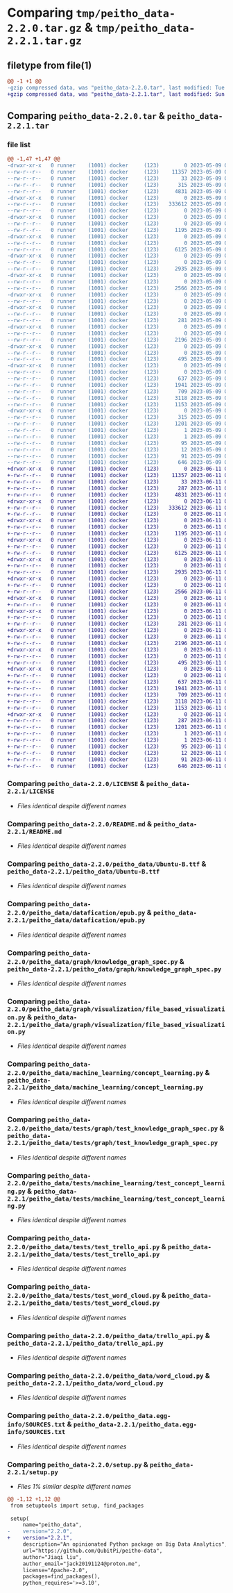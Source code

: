 # Comparing `tmp/peitho_data-2.2.0.tar.gz` & `tmp/peitho_data-2.2.1.tar.gz`

## filetype from file(1)

```diff
@@ -1 +1 @@
-gzip compressed data, was "peitho_data-2.2.0.tar", last modified: Tue May  9 09:51:19 2023, max compression
+gzip compressed data, was "peitho_data-2.2.1.tar", last modified: Sun Jun 11 02:55:46 2023, max compression
```

## Comparing `peitho_data-2.2.0.tar` & `peitho_data-2.2.1.tar`

### file list

```diff
@@ -1,47 +1,47 @@
-drwxr-xr-x   0 runner    (1001) docker     (123)        0 2023-05-09 09:51:19.975470 peitho_data-2.2.0/
--rw-r--r--   0 runner    (1001) docker     (123)    11357 2023-05-09 09:51:18.000000 peitho_data-2.2.0/LICENSE
--rw-r--r--   0 runner    (1001) docker     (123)       33 2023-05-09 09:51:18.000000 peitho_data-2.2.0/MANIFEST.in
--rw-r--r--   0 runner    (1001) docker     (123)      315 2023-05-09 09:51:19.975470 peitho_data-2.2.0/PKG-INFO
--rw-r--r--   0 runner    (1001) docker     (123)     4831 2023-05-09 09:51:18.000000 peitho_data-2.2.0/README.md
-drwxr-xr-x   0 runner    (1001) docker     (123)        0 2023-05-09 09:51:19.971470 peitho_data-2.2.0/peitho_data/
--rw-r--r--   0 runner    (1001) docker     (123)   333612 2023-05-09 09:51:18.000000 peitho_data-2.2.0/peitho_data/Ubuntu-B.ttf
--rw-r--r--   0 runner    (1001) docker     (123)        0 2023-05-09 09:51:18.000000 peitho_data-2.2.0/peitho_data/__init__.py
-drwxr-xr-x   0 runner    (1001) docker     (123)        0 2023-05-09 09:51:19.971470 peitho_data-2.2.0/peitho_data/datafication/
--rw-r--r--   0 runner    (1001) docker     (123)        0 2023-05-09 09:51:18.000000 peitho_data-2.2.0/peitho_data/datafication/__init__.py
--rw-r--r--   0 runner    (1001) docker     (123)     1195 2023-05-09 09:51:18.000000 peitho_data-2.2.0/peitho_data/datafication/epub.py
-drwxr-xr-x   0 runner    (1001) docker     (123)        0 2023-05-09 09:51:19.971470 peitho_data-2.2.0/peitho_data/graph/
--rw-r--r--   0 runner    (1001) docker     (123)        0 2023-05-09 09:51:18.000000 peitho_data-2.2.0/peitho_data/graph/__init__.py
--rw-r--r--   0 runner    (1001) docker     (123)     6125 2023-05-09 09:51:18.000000 peitho_data-2.2.0/peitho_data/graph/knowledge_graph_spec.py
-drwxr-xr-x   0 runner    (1001) docker     (123)        0 2023-05-09 09:51:19.971470 peitho_data-2.2.0/peitho_data/graph/visualization/
--rw-r--r--   0 runner    (1001) docker     (123)        0 2023-05-09 09:51:18.000000 peitho_data-2.2.0/peitho_data/graph/visualization/__init__.py
--rw-r--r--   0 runner    (1001) docker     (123)     2935 2023-05-09 09:51:18.000000 peitho_data-2.2.0/peitho_data/graph/visualization/file_based_visualization.py
-drwxr-xr-x   0 runner    (1001) docker     (123)        0 2023-05-09 09:51:19.971470 peitho_data-2.2.0/peitho_data/machine_learning/
--rw-r--r--   0 runner    (1001) docker     (123)        0 2023-05-09 09:51:18.000000 peitho_data-2.2.0/peitho_data/machine_learning/__init__.py
--rw-r--r--   0 runner    (1001) docker     (123)     2566 2023-05-09 09:51:18.000000 peitho_data-2.2.0/peitho_data/machine_learning/concept_learning.py
-drwxr-xr-x   0 runner    (1001) docker     (123)        0 2023-05-09 09:51:19.971470 peitho_data-2.2.0/peitho_data/tests/
--rw-r--r--   0 runner    (1001) docker     (123)        0 2023-05-09 09:51:18.000000 peitho_data-2.2.0/peitho_data/tests/__init__.py
-drwxr-xr-x   0 runner    (1001) docker     (123)        0 2023-05-09 09:51:19.971470 peitho_data-2.2.0/peitho_data/tests/datafication/
--rw-r--r--   0 runner    (1001) docker     (123)        0 2023-05-09 09:51:18.000000 peitho_data-2.2.0/peitho_data/tests/datafication/__init__.py
--rw-r--r--   0 runner    (1001) docker     (123)      281 2023-05-09 09:51:18.000000 peitho_data-2.2.0/peitho_data/tests/datafication/test_epub.py
-drwxr-xr-x   0 runner    (1001) docker     (123)        0 2023-05-09 09:51:19.971470 peitho_data-2.2.0/peitho_data/tests/graph/
--rw-r--r--   0 runner    (1001) docker     (123)        0 2023-05-09 09:51:18.000000 peitho_data-2.2.0/peitho_data/tests/graph/__init__.py
--rw-r--r--   0 runner    (1001) docker     (123)     2196 2023-05-09 09:51:18.000000 peitho_data-2.2.0/peitho_data/tests/graph/test_knowledge_graph_spec.py
-drwxr-xr-x   0 runner    (1001) docker     (123)        0 2023-05-09 09:51:19.971470 peitho_data-2.2.0/peitho_data/tests/graph/visualization/
--rw-r--r--   0 runner    (1001) docker     (123)        0 2023-05-09 09:51:18.000000 peitho_data-2.2.0/peitho_data/tests/graph/visualization/__init__.py
--rw-r--r--   0 runner    (1001) docker     (123)      495 2023-05-09 09:51:18.000000 peitho_data-2.2.0/peitho_data/tests/graph/visualization/test_file_based_visualization.py
-drwxr-xr-x   0 runner    (1001) docker     (123)        0 2023-05-09 09:51:19.975470 peitho_data-2.2.0/peitho_data/tests/machine_learning/
--rw-r--r--   0 runner    (1001) docker     (123)        0 2023-05-09 09:51:18.000000 peitho_data-2.2.0/peitho_data/tests/machine_learning/__init__.py
--rw-r--r--   0 runner    (1001) docker     (123)      637 2023-05-09 09:51:18.000000 peitho_data-2.2.0/peitho_data/tests/machine_learning/test_concept_learning.py
--rw-r--r--   0 runner    (1001) docker     (123)     1941 2023-05-09 09:51:18.000000 peitho_data-2.2.0/peitho_data/tests/test_trello_api.py
--rw-r--r--   0 runner    (1001) docker     (123)      709 2023-05-09 09:51:18.000000 peitho_data-2.2.0/peitho_data/tests/test_word_cloud.py
--rw-r--r--   0 runner    (1001) docker     (123)     3118 2023-05-09 09:51:18.000000 peitho_data-2.2.0/peitho_data/trello_api.py
--rw-r--r--   0 runner    (1001) docker     (123)     1153 2023-05-09 09:51:18.000000 peitho_data-2.2.0/peitho_data/word_cloud.py
-drwxr-xr-x   0 runner    (1001) docker     (123)        0 2023-05-09 09:51:19.971470 peitho_data-2.2.0/peitho_data.egg-info/
--rw-r--r--   0 runner    (1001) docker     (123)      315 2023-05-09 09:51:19.000000 peitho_data-2.2.0/peitho_data.egg-info/PKG-INFO
--rw-r--r--   0 runner    (1001) docker     (123)     1201 2023-05-09 09:51:19.000000 peitho_data-2.2.0/peitho_data.egg-info/SOURCES.txt
--rw-r--r--   0 runner    (1001) docker     (123)        1 2023-05-09 09:51:19.000000 peitho_data-2.2.0/peitho_data.egg-info/dependency_links.txt
--rw-r--r--   0 runner    (1001) docker     (123)        1 2023-05-09 09:51:19.000000 peitho_data-2.2.0/peitho_data.egg-info/not-zip-safe
--rw-r--r--   0 runner    (1001) docker     (123)       95 2023-05-09 09:51:19.000000 peitho_data-2.2.0/peitho_data.egg-info/requires.txt
--rw-r--r--   0 runner    (1001) docker     (123)       12 2023-05-09 09:51:19.000000 peitho_data-2.2.0/peitho_data.egg-info/top_level.txt
--rw-r--r--   0 runner    (1001) docker     (123)       91 2023-05-09 09:51:19.975470 peitho_data-2.2.0/setup.cfg
--rw-r--r--   0 runner    (1001) docker     (123)      646 2023-05-09 09:51:18.000000 peitho_data-2.2.0/setup.py
+drwxr-xr-x   0 runner    (1001) docker     (123)        0 2023-06-11 02:55:46.760044 peitho_data-2.2.1/
+-rw-r--r--   0 runner    (1001) docker     (123)    11357 2023-06-11 02:53:48.000000 peitho_data-2.2.1/LICENSE
+-rw-r--r--   0 runner    (1001) docker     (123)       33 2023-06-11 02:53:48.000000 peitho_data-2.2.1/MANIFEST.in
+-rw-r--r--   0 runner    (1001) docker     (123)      287 2023-06-11 02:55:46.760044 peitho_data-2.2.1/PKG-INFO
+-rw-r--r--   0 runner    (1001) docker     (123)     4831 2023-06-11 02:53:48.000000 peitho_data-2.2.1/README.md
+drwxr-xr-x   0 runner    (1001) docker     (123)        0 2023-06-11 02:55:46.752044 peitho_data-2.2.1/peitho_data/
+-rw-r--r--   0 runner    (1001) docker     (123)   333612 2023-06-11 02:53:48.000000 peitho_data-2.2.1/peitho_data/Ubuntu-B.ttf
+-rw-r--r--   0 runner    (1001) docker     (123)        0 2023-06-11 02:53:48.000000 peitho_data-2.2.1/peitho_data/__init__.py
+drwxr-xr-x   0 runner    (1001) docker     (123)        0 2023-06-11 02:55:46.756044 peitho_data-2.2.1/peitho_data/datafication/
+-rw-r--r--   0 runner    (1001) docker     (123)        0 2023-06-11 02:53:48.000000 peitho_data-2.2.1/peitho_data/datafication/__init__.py
+-rw-r--r--   0 runner    (1001) docker     (123)     1195 2023-06-11 02:53:48.000000 peitho_data-2.2.1/peitho_data/datafication/epub.py
+drwxr-xr-x   0 runner    (1001) docker     (123)        0 2023-06-11 02:55:46.756044 peitho_data-2.2.1/peitho_data/graph/
+-rw-r--r--   0 runner    (1001) docker     (123)        0 2023-06-11 02:53:48.000000 peitho_data-2.2.1/peitho_data/graph/__init__.py
+-rw-r--r--   0 runner    (1001) docker     (123)     6125 2023-06-11 02:53:48.000000 peitho_data-2.2.1/peitho_data/graph/knowledge_graph_spec.py
+drwxr-xr-x   0 runner    (1001) docker     (123)        0 2023-06-11 02:55:46.756044 peitho_data-2.2.1/peitho_data/graph/visualization/
+-rw-r--r--   0 runner    (1001) docker     (123)        0 2023-06-11 02:53:48.000000 peitho_data-2.2.1/peitho_data/graph/visualization/__init__.py
+-rw-r--r--   0 runner    (1001) docker     (123)     2935 2023-06-11 02:53:48.000000 peitho_data-2.2.1/peitho_data/graph/visualization/file_based_visualization.py
+drwxr-xr-x   0 runner    (1001) docker     (123)        0 2023-06-11 02:55:46.756044 peitho_data-2.2.1/peitho_data/machine_learning/
+-rw-r--r--   0 runner    (1001) docker     (123)        0 2023-06-11 02:53:48.000000 peitho_data-2.2.1/peitho_data/machine_learning/__init__.py
+-rw-r--r--   0 runner    (1001) docker     (123)     2566 2023-06-11 02:53:48.000000 peitho_data-2.2.1/peitho_data/machine_learning/concept_learning.py
+drwxr-xr-x   0 runner    (1001) docker     (123)        0 2023-06-11 02:55:46.756044 peitho_data-2.2.1/peitho_data/tests/
+-rw-r--r--   0 runner    (1001) docker     (123)        0 2023-06-11 02:53:48.000000 peitho_data-2.2.1/peitho_data/tests/__init__.py
+drwxr-xr-x   0 runner    (1001) docker     (123)        0 2023-06-11 02:55:46.756044 peitho_data-2.2.1/peitho_data/tests/datafication/
+-rw-r--r--   0 runner    (1001) docker     (123)        0 2023-06-11 02:53:48.000000 peitho_data-2.2.1/peitho_data/tests/datafication/__init__.py
+-rw-r--r--   0 runner    (1001) docker     (123)      281 2023-06-11 02:53:48.000000 peitho_data-2.2.1/peitho_data/tests/datafication/test_epub.py
+drwxr-xr-x   0 runner    (1001) docker     (123)        0 2023-06-11 02:55:46.756044 peitho_data-2.2.1/peitho_data/tests/graph/
+-rw-r--r--   0 runner    (1001) docker     (123)        0 2023-06-11 02:53:48.000000 peitho_data-2.2.1/peitho_data/tests/graph/__init__.py
+-rw-r--r--   0 runner    (1001) docker     (123)     2196 2023-06-11 02:53:48.000000 peitho_data-2.2.1/peitho_data/tests/graph/test_knowledge_graph_spec.py
+drwxr-xr-x   0 runner    (1001) docker     (123)        0 2023-06-11 02:55:46.760044 peitho_data-2.2.1/peitho_data/tests/graph/visualization/
+-rw-r--r--   0 runner    (1001) docker     (123)        0 2023-06-11 02:53:48.000000 peitho_data-2.2.1/peitho_data/tests/graph/visualization/__init__.py
+-rw-r--r--   0 runner    (1001) docker     (123)      495 2023-06-11 02:53:48.000000 peitho_data-2.2.1/peitho_data/tests/graph/visualization/test_file_based_visualization.py
+drwxr-xr-x   0 runner    (1001) docker     (123)        0 2023-06-11 02:55:46.760044 peitho_data-2.2.1/peitho_data/tests/machine_learning/
+-rw-r--r--   0 runner    (1001) docker     (123)        0 2023-06-11 02:53:48.000000 peitho_data-2.2.1/peitho_data/tests/machine_learning/__init__.py
+-rw-r--r--   0 runner    (1001) docker     (123)      637 2023-06-11 02:53:48.000000 peitho_data-2.2.1/peitho_data/tests/machine_learning/test_concept_learning.py
+-rw-r--r--   0 runner    (1001) docker     (123)     1941 2023-06-11 02:53:48.000000 peitho_data-2.2.1/peitho_data/tests/test_trello_api.py
+-rw-r--r--   0 runner    (1001) docker     (123)      709 2023-06-11 02:53:48.000000 peitho_data-2.2.1/peitho_data/tests/test_word_cloud.py
+-rw-r--r--   0 runner    (1001) docker     (123)     3118 2023-06-11 02:53:48.000000 peitho_data-2.2.1/peitho_data/trello_api.py
+-rw-r--r--   0 runner    (1001) docker     (123)     1153 2023-06-11 02:53:48.000000 peitho_data-2.2.1/peitho_data/word_cloud.py
+drwxr-xr-x   0 runner    (1001) docker     (123)        0 2023-06-11 02:55:46.756044 peitho_data-2.2.1/peitho_data.egg-info/
+-rw-r--r--   0 runner    (1001) docker     (123)      287 2023-06-11 02:55:46.000000 peitho_data-2.2.1/peitho_data.egg-info/PKG-INFO
+-rw-r--r--   0 runner    (1001) docker     (123)     1201 2023-06-11 02:55:46.000000 peitho_data-2.2.1/peitho_data.egg-info/SOURCES.txt
+-rw-r--r--   0 runner    (1001) docker     (123)        1 2023-06-11 02:55:46.000000 peitho_data-2.2.1/peitho_data.egg-info/dependency_links.txt
+-rw-r--r--   0 runner    (1001) docker     (123)        1 2023-06-11 02:54:09.000000 peitho_data-2.2.1/peitho_data.egg-info/not-zip-safe
+-rw-r--r--   0 runner    (1001) docker     (123)       95 2023-06-11 02:55:46.000000 peitho_data-2.2.1/peitho_data.egg-info/requires.txt
+-rw-r--r--   0 runner    (1001) docker     (123)       12 2023-06-11 02:55:46.000000 peitho_data-2.2.1/peitho_data.egg-info/top_level.txt
+-rw-r--r--   0 runner    (1001) docker     (123)       91 2023-06-11 02:55:46.760044 peitho_data-2.2.1/setup.cfg
+-rw-r--r--   0 runner    (1001) docker     (123)      646 2023-06-11 02:53:48.000000 peitho_data-2.2.1/setup.py
```

### Comparing `peitho_data-2.2.0/LICENSE` & `peitho_data-2.2.1/LICENSE`

 * *Files identical despite different names*

### Comparing `peitho_data-2.2.0/README.md` & `peitho_data-2.2.1/README.md`

 * *Files identical despite different names*

### Comparing `peitho_data-2.2.0/peitho_data/Ubuntu-B.ttf` & `peitho_data-2.2.1/peitho_data/Ubuntu-B.ttf`

 * *Files identical despite different names*

### Comparing `peitho_data-2.2.0/peitho_data/datafication/epub.py` & `peitho_data-2.2.1/peitho_data/datafication/epub.py`

 * *Files identical despite different names*

### Comparing `peitho_data-2.2.0/peitho_data/graph/knowledge_graph_spec.py` & `peitho_data-2.2.1/peitho_data/graph/knowledge_graph_spec.py`

 * *Files identical despite different names*

### Comparing `peitho_data-2.2.0/peitho_data/graph/visualization/file_based_visualization.py` & `peitho_data-2.2.1/peitho_data/graph/visualization/file_based_visualization.py`

 * *Files identical despite different names*

### Comparing `peitho_data-2.2.0/peitho_data/machine_learning/concept_learning.py` & `peitho_data-2.2.1/peitho_data/machine_learning/concept_learning.py`

 * *Files identical despite different names*

### Comparing `peitho_data-2.2.0/peitho_data/tests/graph/test_knowledge_graph_spec.py` & `peitho_data-2.2.1/peitho_data/tests/graph/test_knowledge_graph_spec.py`

 * *Files identical despite different names*

### Comparing `peitho_data-2.2.0/peitho_data/tests/machine_learning/test_concept_learning.py` & `peitho_data-2.2.1/peitho_data/tests/machine_learning/test_concept_learning.py`

 * *Files identical despite different names*

### Comparing `peitho_data-2.2.0/peitho_data/tests/test_trello_api.py` & `peitho_data-2.2.1/peitho_data/tests/test_trello_api.py`

 * *Files identical despite different names*

### Comparing `peitho_data-2.2.0/peitho_data/tests/test_word_cloud.py` & `peitho_data-2.2.1/peitho_data/tests/test_word_cloud.py`

 * *Files identical despite different names*

### Comparing `peitho_data-2.2.0/peitho_data/trello_api.py` & `peitho_data-2.2.1/peitho_data/trello_api.py`

 * *Files identical despite different names*

### Comparing `peitho_data-2.2.0/peitho_data/word_cloud.py` & `peitho_data-2.2.1/peitho_data/word_cloud.py`

 * *Files identical despite different names*

### Comparing `peitho_data-2.2.0/peitho_data.egg-info/SOURCES.txt` & `peitho_data-2.2.1/peitho_data.egg-info/SOURCES.txt`

 * *Files identical despite different names*

### Comparing `peitho_data-2.2.0/setup.py` & `peitho_data-2.2.1/setup.py`

 * *Files 1% similar despite different names*

```diff
@@ -1,12 +1,12 @@
 from setuptools import setup, find_packages
 
 setup(
     name="peitho_data",
-    version="2.2.0",
+    version="2.2.1",
     description="An opinionated Python package on Big Data Analytics",
     url="https://github.com/QubitPi/peitho-data",
     author="Jiaqi liu",
     author_email="jack20191124@proton.me",
     license="Apache-2.0",
     packages=find_packages(),
     python_requires='>=3.10',
```

